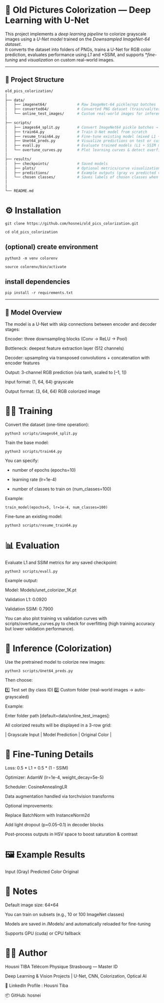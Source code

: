 # 🎨 Old Pictures Colorization — Deep Learning with U-Net

This project implements a *deep learning pipeline* to colorize grayscale images using a *U-Net model* trained on the *Downsampled ImageNet-64 dataset*.  
It converts the dataset into folders of PNGs, trains a U-Net for RGB color prediction, evaluates performance using *L1* and *SSIM, and supports **fine-tuning* and *visualization* on custom real-world images.

---

## 📁 Project Structure

```bash
old_pics_colorization/
│
├── data/
│   ├── imagenet64/              # Raw ImageNet-64 pickle/npz batches
│   ├── converted64/             # Converted PNG dataset (train/val/test)
│   └── online_test_images/      # Custom real-world images for inference
│
├── scripts/
│   ├── images64_split.py        # Convert ImageNet64 pickle batches → PNG folders
│   ├── train64.py               # Train U-Net model from scratch
│   ├── resume_train64.py        # Fine-tune existing model (mixed L1 + SSIM)
│   ├── Unet64_preds.py          # Visualize predictions on test or custom images
│   ├── evall.py                 # Evaluate trained models (L1 + SSIM metrics)
│   └── overtune_curves.py       # Plot learning curves & detect overfitting
│
├── results/
│   ├── checkpoints/             # Saved models 
│   ├── plots/                   # Optional metrics/curve visualizations
│   ├── predictions/             # Example outputs (gray vs predicted vs color) 
│   └── chosen classes/          # Saves labels of chosen classes when working with subsets 
│  
│
└── README.md


```
# ⚙️ Installation
```
git clone https://github.com/hosnei/old_pics_colorization.git

cd old_pics_colorization
```
## (optional) create environment
```
python3 -m venv colorenv

source colorenv/bin/activate
```

## install dependencies
```
pip install -r requirements.txt
```

---

## 🧠 Model Overview

The model is a U-Net with skip connections between encoder and decoder stages:

Encoder: three downsampling blocks (Conv → ReLU → Pool)

Bottleneck: deepest feature extraction layer (512 channels)

Decoder: upsampling via transposed convolutions + concatenation with encoder features

Output: 3-channel RGB prediction (via tanh, scaled to [–1, 1])

Input format: (1, 64, 64) grayscale

Output format: (3, 64, 64) RGB colorized image


# 🏋️‍♂️ Training

Convert the dataset (one-time operation):
```
python3 scripts/images64_split.py
```

Train the base model:
```
python3 scripts/train64.py
```

You can specify:

- number of epochs (epochs=10)

- learning rate (lr=1e-4)

- number of classes to train on (num_classes=100)

Example:
```
train_model(epochs=5, lr=1e-4, num_classes=100)
```

Fine-tune an existing model:
```
python3 scripts/resume_train64.py
```

# 📊 Evaluation

Evaluate L1 and SSIM metrics for any saved checkpoint:
```
python3 scripts/evall.py
```

Example output:

Model:  Models/unet_colorizer_1K.pt

Validation L1: 0.0920

Validation SSIM: 0.7900


You can also plot training vs validation curves with scripts/overtune_curves.py
to check for overfitting (high training accuracy but lower validation performance).

# 🎨 Inference (Colorization)

Use the pretrained model to colorize new images:
```
python3 scripts/Unet64_preds.py
```

Then choose:

1️⃣  Test set (by class ID)
2️⃣  Custom folder (real-world images → auto-grayscaled)


Example:

Enter folder path [default=data/online_test_images]:


All colorized results will be displayed in a 3-row grid:

| Grayscale Input | Model Prediction | Original Color |

# 🧩 Fine-Tuning Details

Loss: 0.5 * L1 + 0.5 * (1 - SSIM)

Optimizer: AdamW (lr=1e-4, weight_decay=5e-5)

Scheduler: CosineAnnealingLR

Data augmentation handled via torchvision transforms

Optional improvements:

Replace BatchNorm with InstanceNorm2d

Add light dropout (p=0.05–0.1) in decoder blocks

Post-process outputs in HSV space to boost saturation & contrast

# 🖼️ Example Results
Input (Gray)	Predicted Color	Original

	
	
# 🧰 Notes

Default image size: 64×64

You can train on subsets (e.g., 10 or 100 ImageNet classes)

Models are saved in /Models/ and automatically reloaded for fine-tuning

Supports GPU (cuda) or CPU fallback

# 🧑‍💻 Author

Housni TIBA
Télécom Physique Strasbourg — Master ID

Deep Learning & Vision Projects | U-Net, CNN, Colorization, Optical AI

📧 LinkedIn Profile : Housni Tiba

📦 GitHub: hosnei